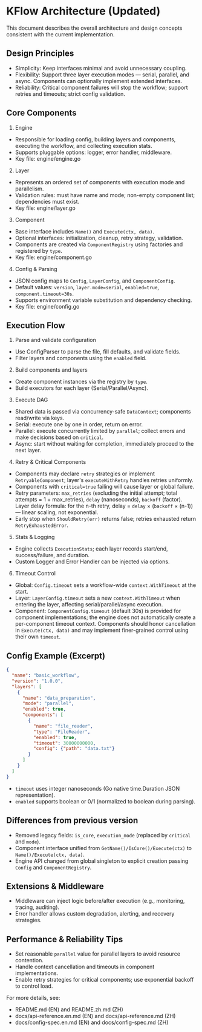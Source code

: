 # KFlow Architecture (Updated)

This document describes the overall architecture and design concepts consistent with the current implementation.

## Design Principles
- Simplicity: Keep interfaces minimal and avoid unnecessary coupling.
- Flexibility: Support three layer execution modes — serial, parallel, and async. Components can optionally implement extended interfaces.
- Reliability: Critical component failures will stop the workflow; support retries and timeouts; strict config validation.

## Core Components

1) Engine
- Responsible for loading config, building layers and components, executing the workflow, and collecting execution stats.
- Supports pluggable options: logger, error handler, middleware.
- Key file: engine/engine.go

2) Layer
- Represents an ordered set of components with execution mode and parallelism.
- Validation rules: must have name and mode; non-empty component list; dependencies must exist.
- Key file: engine/layer.go

3) Component
- Base interface includes `Name()` and `Execute(ctx, data)`.
- Optional interfaces: initialization, cleanup, retry strategy, validation.
- Components are created via `ComponentRegistry` using factories and registered by `type`.
- Key file: engine/component.go

4) Config & Parsing
- JSON config maps to `Config`, `LayerConfig`, and `ComponentConfig`.
- Default values: `version`, `layer.mode=serial`, `enabled=true`, `component.timeout=30s`.
- Supports environment variable substitution and dependency checking.
- Key file: engine/config.go

## Execution Flow

1. Parse and validate configuration
- Use ConfigParser to parse the file, fill defaults, and validate fields.
- Filter layers and components using the `enabled` field.

2. Build components and layers
- Create component instances via the registry by `type`.
- Build executors for each layer (Serial/Parallel/Async).

3. Execute DAG
- Shared data is passed via concurrency-safe `DataContext`; components read/write via keys.
- Serial: execute one by one in order, return on error.
- Parallel: execute concurrently limited by `parallel`; collect errors and make decisions based on `critical`.
- Async: start without waiting for completion, immediately proceed to the next layer.

4. Retry & Critical Components
- Components may declare `retry` strategies or implement `RetryableComponent`; layer's `executeWithRetry` handles retries uniformly.
- Components with `critical=true` failing will cause layer or global failure.
 - Retry parameters: `max_retries` (excluding the initial attempt; total attempts = 1 + max_retries), `delay` (nanoseconds), `backoff` (factor). Layer delay formula: for the n-th retry, delay = `delay` × (`backoff` × (n-1)) — linear scaling, not exponential.
 - Early stop when `ShouldRetry(err)` returns false; retries exhausted return `RetryExhaustedError`.

5. Stats & Logging
- Engine collects `ExecutionStats`; each layer records start/end, success/failure, and duration.
- Custom Logger and Error Handler can be injected via options.

6. Timeout Control
- Global: `Config.timeout` sets a workflow-wide `context.WithTimeout` at the start.
- Layer: `LayerConfig.timeout` sets a new `context.WithTimeout` when entering the layer, affecting serial/parallel/async execution.
- Component: `ComponentConfig.timeout` (default 30s) is provided for component implementations; the engine does not automatically create a per-component timeout context. Components should honor cancellation in `Execute(ctx, data)` and may implement finer-grained control using their own `timeout`.

## Config Example (Excerpt)

```json
{
  "name": "basic_workflow",
  "version": "1.0.0",
  "layers": [
    {
      "name": "data_preparation",
      "mode": "parallel",
      "enabled": true,
      "components": [
        {
          "name": "file_reader",
          "type": "FileReader",
          "enabled": true,
          "timeout": 30000000000,
          "config": {"path": "data.txt"}
        }
      ]
    }
  ]
}
```

- `timeout` uses integer nanoseconds (Go native time.Duration JSON representation).
- `enabled` supports boolean or 0/1 (normalized to boolean during parsing).

## Differences from previous version
- Removed legacy fields: `is_core`, `execution_mode` (replaced by `critical` and `mode`).
- Component interface unified from `GetName()/IsCore()/Execute(ctx)` to `Name()/Execute(ctx, data)`.
- Engine API changed from global singleton to explicit creation passing `Config` and `ComponentRegistry`.

## Extensions & Middleware
- Middleware can inject logic before/after execution (e.g., monitoring, tracing, auditing).
- Error handler allows custom degradation, alerting, and recovery strategies.

## Performance & Reliability Tips
- Set reasonable `parallel` value for parallel layers to avoid resource contention.
- Handle context cancellation and timeouts in component implementations.
- Enable retry strategies for critical components; use exponential backoff to control load.

For more details, see:
- README.md (EN) and README.zh.md (ZH)
- docs/api-reference.en.md (EN) and docs/api-reference.md (ZH)
- docs/config-spec.en.md (EN) and docs/config-spec.md (ZH)